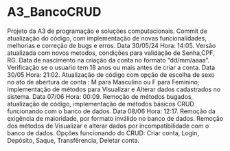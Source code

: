 # A3_BancoCRUD
Projeto da A3 de programação e soluções computacionais.
Commit de atualização do código, com implementação de novas funcionalidades, melhorias e correção de bugs e erros. Data 30/05/24 Hora: 14:05.
Versão atualizada com novos metodos, condições para validação de Senha,CPF, RG. Data de nascimento na criação da conta no formato “dd/mm/aaaa”.
Verificação se o usuario tem 18 anos ou mais antes de criar a conta. Data 30/05 Hora: 21:02.
Atualização de código com opção de escolha de sexo no ato de abertura de conta : M para Masculino ou F para Feminino; implementação de métodos para Visualizar e Alterar dados cadastrados no sistema. Data 07/06 Hora: 00:09.
Remoção de métodos bugados, atualização de código, implementação de métodos básicos CRUD funcionando com o banco de dados. Data 08/06 Hora: 12:17. Remoção da exigência de maioridade, por formato inválido no banco de dados. Remoção dos métodos de Visualizar e alterar dados por incompatibilidade com o banco de dados. Opções funcionando do CRUD: Criar conta, Login, Depósito, Saque, Transfêrencia, Deletar conta.
